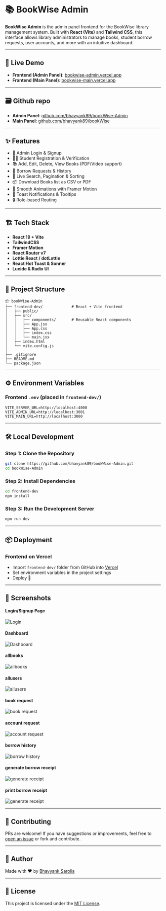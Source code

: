 # 📚 BookWise Admin

**BookWise Admin** is the admin panel frontend for the BookWise library management system. Built with **React (Vite)** and **Tailwind CSS**, this interface allows library administrators to manage books, student borrow requests, user accounts, and more with an intuitive dashboard.

---

## 🚀 Live Demo

* **Frontend (Admin Panel)**: [bookwise-admin.vercel.app](https://bookwise-admin.vercel.app)
* **Frontend (Main Panel)**: [bookwise-main.vercel.app](https://bookwise-main.vercel.app)

---

## 🗃️ Github repo

* **Admin Panel**: [github.com/bhavyank89/bookWise-Admin](https://github.com/bhavyank89/bookWise-Admin)
* **Main Panel**: [github.com/bhavyank89/bookWise](https://github.com/bhavyank89/bookWise)

---

## ✨ Features

* 🔐 Admin Login & Signup
* 👩‍🎓 Student Registration & Verification
* 📚 Add, Edit, Delete, View Books (PDF/Video support)
* 📅 Borrow Requests & History
* 🔎 Live Search, Pagination & Sorting
* 📦 Download Books list as CSV or PDF
* 🎨 Smooth Animations with Framer Motion
* 🔔 Toast Notifications & Tooltips
* 🔒 Role-based Routing

---

## 🏗️ Tech Stack

* **React 19 + Vite**
* **TailwindCSS**
* **Framer Motion**
* **React Router v7**
* **Lottie React / dotLottie**
* **React Hot Toast & Sonner**
* **Lucide & Radix UI**

---

## 📂 Project Structure

```
📦 bookWise-Admin
├── frontend-dev/             # React + Vite frontend
│   ├── public/
│   ├── src/
│   │   ├── components/       # Reusable React components
│   │   ├── App.jsx
│   │   ├── App.css
│   │   ├── index.css
│   │   └── main.jsx
│   ├── index.html
│   └── vite.config.js
│
├── .gitignore
├── README.md
└── package.json
```

---

## ⚙️ Environment Variables

### Frontend `.env` (placed in `frontend-dev/`)

```env
VITE_SERVER_URL=http://localhost:4000
VITE_ADMIN_URL=http://localhost:3001
VITE_MAIN_URL=http://localhost:3000
```

---

## 🛠️ Local Development

### Step 1: Clone the Repository

```bash
git clone https://github.com/bhavyank89/bookWise-Admin.git
cd bookWise-Admin
```

### Step 2: Install Dependencies

```bash
cd frontend-dev
npm install
```

### Step 3: Run the Development Server

```bash
npm run dev
```

---

## 📦 Deployment

### Frontend on Vercel

* Import `frontend-dev/` folder from GitHub into [Vercel](https://vercel.com/)
* Set environment variables in the project settings
* Deploy 🚀

---

## 📸 Screenshots

#### Login/Signup Page

![Login](./frontend-dev/public/login.png)

#### Dashboard

![Dashboard](./frontend-dev/public/dashboard.png)

#### allbooks

![allbooks](./frontend-dev/public/allbooks.png)

#### allusers

![allusers](./frontend-dev/public/allusers.png)

#### book request

![book request](./frontend-dev/public/request.png)

#### account request

![account request](./frontend-dev/public/arequest.png)

#### borrow history

![borrow history](./frontend-dev/public/history.png)

#### generate borrow receipt

![generate receipt](./frontend-dev/public/receipt.png)

#### print borrow receipt

![generate receipt](./frontend-dev/public/print.png)

---

## 🙌 Contributing

PRs are welcome! If you have suggestions or improvements, feel free to [open an issue](https://github.com/bhavyank89/bookWise-Admin/issues) or fork and contribute.

---

## 🧠 Author

Made with ❤️ by [Bhavyank Sarolia](https://github.com/bhavyank89)

---

## 📃 License

This project is licensed under the [MIT License](LICENSE).
